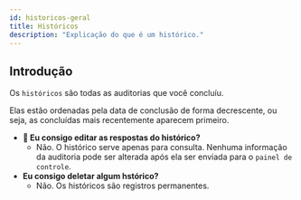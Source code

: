 ```yaml
---
id: historicos-geral
title: Históricos
description: "Explicação do que é um histórico."
---
```



## Introdução
Os `históricos` são todas as auditorias que você concluíu.

Elas estão ordenadas pela data de conclusão de forma decrescente, ou seja, as concluídas mais recentemente aparecem primeiro.

- **🤔 Eu consigo editar as respostas do histórico?**
    - Não. O histórico serve apenas para consulta. Nenhuma informação da auditoria pode ser alterada após ela ser enviada para o `painel de controle`.
- **Eu consigo deletar algum hstórico?**
    - Não. Os históricos são registros permanentes.
